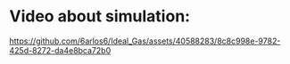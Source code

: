 
# Video about simulation:

https://github.com/6arlos6/Ideal_Gas/assets/40588283/8c8c998e-9782-425d-8272-da4e8bca72b0



